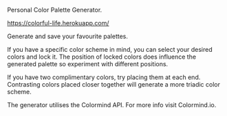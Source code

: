 Personal Color Palette Generator.

https://colorful-life.herokuapp.com/

Generate and save your favourite palettes. 

If you have a specific color scheme in mind, you can select your desired colors and lock it. The position of locked colors does influence the generated palette so experiment with different positions.

If you have two complimentary colors, try placing them at each end. Contrasting colors placed closer together will generate a more triadic color scheme.

The generator utilises the Colormind API. For more info visit Colormind.io.
